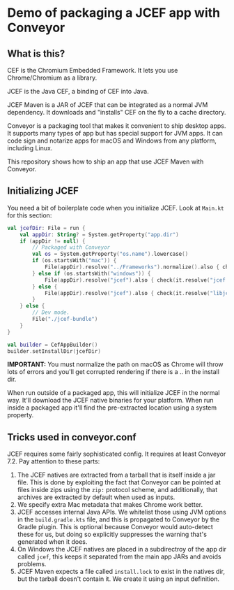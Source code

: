 # Demo of packaging a JCEF app with Conveyor

## What is this?

CEF is the Chromium Embedded Framework. It lets you use Chrome/Chromium as a library.

JCEF is the Java CEF, a binding of CEF into Java.

JCEF Maven is a JAR of JCEF that can be integrated as a normal JVM dependency. It downloads and "installs" CEF on the fly to a cache directory.

Conveyor is a packaging tool that makes it convenient to ship desktop apps. It supports many types of app but has special support for JVM apps.
It can code sign and notarize apps for macOS and Windows from any platform, including Linux.

This repository shows how to ship an app that use JCEF Maven with Conveyor.

## Initializing JCEF

You need a bit of boilerplate code when you initialize JCEF. Look at `Main.kt` for this section:

```kotlin
val jcefDir: File = run {
    val appDir: String? = System.getProperty("app.dir")
    if (appDir != null) {
        // Packaged with Conveyor
        val os = System.getProperty("os.name").lowercase()
        if (os.startsWith("mac")) {
            File(appDir).resolve("../Frameworks").normalize().also { check(it.resolve("jcef Helper.app").exists()) }
        } else if (os.startsWith("windows")) {
            File(appDir).resolve("jcef").also { check(it.resolve("jcef.dll").exists()) }
        } else {
            File(appDir).resolve("jcef").also { check(it.resolve("libjcef.so").exists()) }
        }
    } else {
        // Dev mode.
        File("./jcef-bundle")
    }
}

val builder = CefAppBuilder()
builder.setInstallDir(jcefDir)
```

**IMPORTANT:** You must normalize the path on macOS as Chrome will throw lots of errors and you'll get corrupted rendering if there is a .. in the install dir. 

When run outside of a packaged app, this will initialize JCEF in the normal way. It'll download the JCEF native binaries for your
platform. When run inside a packaged app it'll find the pre-extracted location using a system property.

## Tricks used in conveyor.conf

JCEF requires some fairly sophisticated config. It requires at least Conveyor 7.2. Pay attention to these parts:

1. The JCEF natives are extracted from a tarball that is itself inside a jar file. This is done by exploiting the fact that Conveyor can be pointed at files inside zips using the `zip:` protocol scheme, and additionally, that archives are extracted by default when used as inputs.
2. We specify extra Mac metadata that makes Chrome work better.
3. JCEF accesses internal Java APIs. We whitelist those using JVM options in the `build.gradle.kts` file, and this is propagated to Conveyor by the Gradle plugin. This is optional because Conveyor would auto-detect these for us, but doing so explicitly suppresses the warning that's generated when it does.
4. On Windows the JCEF natives are placed in a subdirectroy of the app dir called `jcef`, this keeps it separated from the main app JARs and avoids problems. 
5. JCEF Maven expects a file called `install.lock` to exist in the natives dir, but the tarball doesn't contain it. We create it using an input definition.
